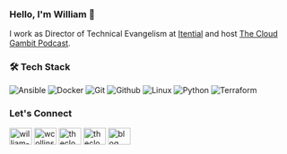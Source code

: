 ### Hello, I'm William :wave:
I work as Director of Technical Evangelism at [Itential](https://itential.com) and host [The Cloud Gambit Podcast](https://www.thecloudgambit.com).

### :hammer_and_wrench: Tech Stack
![Ansible](https://img.shields.io/badge/Ansible-e93434?&logo=ansible&logoColor=white)
![Docker](https://img.shields.io/badge/Docker-%230db7ed.svg?&logo=docker&logoColor=white)
![Git](https://img.shields.io/badge/Git-E44C30?&logo=git&logoColor=white)
![Github](https://img.shields.io/badge/Github-171515?&logo=github&logoColor=white)
![Linux](https://img.shields.io/badge/Linux-c10017?&logo=linux&logoColor=white)
![Python](https://img.shields.io/badge/Python-14354C?&logo=python&logoColor=white)
![Terraform](https://img.shields.io/badge/Terraform-5b4ee4?&logo=terraform&logoColor=white)

### Let's Connect
<p align="left">
<a href="https://linkedin.com/in/william-collins" target="blank"><img align="center" src="https://cdn.jsdelivr.net/npm/simple-icons@3.0.1/icons/linkedin.svg" alt="william-collins" height="30" width="40" /></a>
<a href="https://x.com/wcollins502" target="blank"><img align="center" src="https://cdn.jsdelivr.net/npm/simple-icons@3.0.1/icons/twitter.svg" alt="wcollins502" height="30" width="40" /></a>
<a href="https://instagram.com/thecloudgambit" target="blank"><img align="center" src="https://cdn.jsdelivr.net/npm/simple-icons@3.0.1/icons/instagram.svg" alt="thecloudgambit" height="30" width="40" /></a>
<a href="https://tiktok.com/thecloudgambit" target="blank"><img align="center" src="https://cdn.jsdelivr.net/npm/simple-icons@3.0.1/icons/tiktok.svg" alt="thecloudgambit" height="30" width="40" /></a>
<a href="https://wcollins.io" target="blank"><img align="center" src="https://cdn.jsdelivr.net/npm/simple-icons@3.0.1/icons/rss.svg" alt="blog" height="30" width="40" /></a>
</p>
